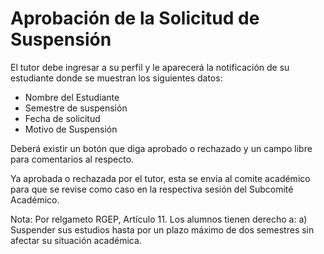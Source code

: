 # Aprobación de la Solicitud de Suspensión


El tutor debe ingresar a su perfil y le aparecerá la notificación de su estudiante donde se muestran los siguientes datos:

 - Nombre del Estudiante
 - Semestre de suspensión
 - Fecha de solicitud 
 - Motivo de Suspensión

Deberá existir un botón que diga aprobado o rechazado y un campo libre para comentarios al respecto.

Ya aprobada o rechazada por el tutor, esta se envia al comite académico para que se revise como caso en la respectiva 
sesión del Subcomité Académico.

Nota: Por relgameto RGEP, Artículo 11. Los alumnos tienen derecho a:
a) Suspender sus estudios hasta por un plazo máximo de dos semestres sin afectar
su situación académica. 
